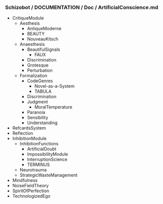 ### Schizobot / DOCUMENTATION / Doc / ArtificialConscience.md
* CritiqueModule
  * Aesthesis
    * AntiqueModerne
    * BEAUTY
    * NouveauKitsch
  * Anaesthesis
    * BeautifulSignals
      * FAUX
    * Discrimination
    * Grotesque
    * Perturbation
  * Formalization
    * CodeGenres
      * Novel-as-a-System
      * TABULA
    * Discrimination
    * Judgment
      * MoralTemperature
    * Paranoia
    * Sensibility
    * Understanding
* RefcardsSystem
* Reflection
* InhibitionModule
  * InhibitionFunctions
    * ArtificialDoubt
    * ImpossibilityModule
    * InterruptionScience
    * TERMINUS
  * Neurotrauma
  * StrategicWasteManagement
* Mindfulness
* NoiseFieldTheory
* SpiritOfPerfection
* TechnologizedEgo
